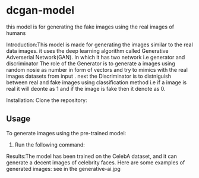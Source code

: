 # dcgan-model
this model is for generating the fake images using the real images of humans


Introduction:This model is made for generating the images similar to the real data images. it uses the deep learning algorithm called Generative Adverserial Network(GAN). In which it has two network i.e generator and discriminator
The role of the Generator is to generate a images using random nosie as number in form of vectors and try to mimics with the real images datasets from input .
next the Discriminator is to distniguish between real and fake images using classification method i.e if a image is real it will deonte as 1 and if the image is fake then it denote as 0.

Installation: Clone the repository:



## Usage

To generate images using the pre-trained model:

1. Run the following command:



Results:The model has been trained on the CelebA dataset, and it can generate a decent  images of celebrity faces. Here are some examples of generated images: see in the generative-ai.jpg


